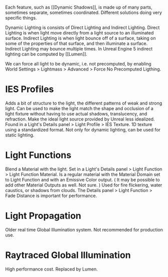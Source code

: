 Each feature, such as [[Dynamic Shadows]], is made up of many parts, sometimes separate, sometimes coordinated.
Different solutions doing very specific things.

Dynamic Lighting is consists of Direct Lighting and Indirect Lighting.
Direct Lighting is when  light move directly from a light source to an illuminated surface.
Indirect Lighting is when light bounce off of a surface, taking on some of the properties of that surface, and then illuminate a surface.
Indirect Lighting may bounce multiple times.
In Unreal Engine 5 indirect lighting can be computed by [[Lumen]].

We can force all light to be dynamic, i.e. not precomputed, by enabling World Settings > Lightmass > Advanced > Force No Precomputed Ligthing.

# IES Profiles
Adds a bit of structure to the light, the different patterns of weak and strong light.
Can be used to make the light match the shape and occlusion of a light fixture without having to use actual shadows, translucency, and refraction.
Make the ideal light source provided by Unreal less idealized.
Found in a Light's Details panel > Light Profile > IES Texture.
1D texture using a standardized format.
Not only for dynamic lighting, can be used for static lighting.

# Light Functions
Blend a Material with the light.
Set in a Light's Details panel > Light Function > Light Function Material.
Is a regular material with the Material Domain set to Light Function and with an Emissive Color output.
(
It may be possible to add other Material Outputs as well. Not sure.
)
Used for fire flickering, water caustics, or shadows from clouds.
The Details panel > Light Function > Fade Distance is important for performance.

# Light Propagation
Older real time Global Illumination system.
Not recommended for production use.

# Raytraced Global Illumination
High performance cost.
Replaced by Lumen.
